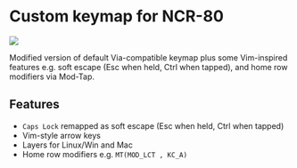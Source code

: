 # Custom keymap for NCR-80

![](https://res.cloudinary.com/j4ckofalltrades/image/upload/c_limit,w_830/v1645196848/keebs/ncr80/ncr-80_vnf9hq.jpg)

Modified version of default Via-compatible keymap plus some Vim-inspired features
e.g. soft escape (Esc when held, Ctrl when tapped), and home row modifiers
via Mod-Tap.

## Features

- `Caps Lock` remapped as soft escape (Esc when held, Ctrl when tapped)
- Vim-style arrow keys
- Layers for Linux/Win and Mac
- Home row modifiers e.g. `MT(MOD_LCT , KC_A)`